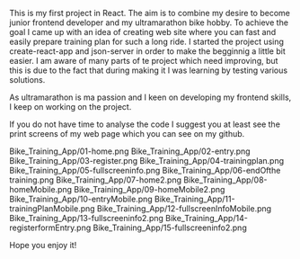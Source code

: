 
This is my first project in React. The aim is to combine my desire to become junior frontend developer and my ultramarathon bike hobby.
To achieve the goal I came up with an idea of creating web site where you can fast and easily prepare training plan for such a long ride.
I started the project using create-react-app and json-server in order to make the begginnig a little bit easier.
I am aware of many parts of te project which need improving, but this is due to the fact that during making it I was learning by testing various solutions.

As ultramarathon is ma passion and I keen on developing my frontend skills, I keep on working on the project.

If you do not have time to analyse the code I suggest you at least see the print screens of my web page which you can see on my github.

Bike_Training_App/01-home.png
Bike_Training_App/02-entry.png
Bike_Training_App/03-register.png
Bike_Training_App/04-trainingplan.png
Bike_Training_App/05-fullscreeninfo.png
Bike_Training_App/06-endOfthe training.png
Bike_Training_App/07-home2.png
Bike_Training_App/08-homeMobile.png
Bike_Training_App/09-homeMobile2.png
Bike_Training_App/10-entryMobile.png
Bike_Training_App/11-trainingPlanMobile.png
Bike_Training_App/12-fullscreenInfoMobile.png
Bike_Training_App/13-fullscreeninfo2.png
Bike_Training_App/14-registerformEntry.png
Bike_Training_App/15-fullscreeninfo2.png



Hope you enjoy it!
